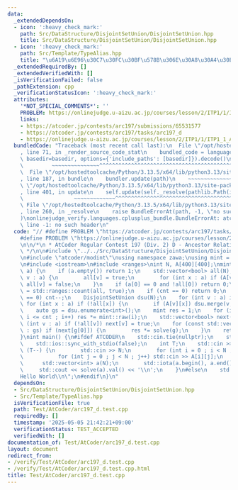 ```yaml
---
data:
  _extendedDependsOn:
  - icon: ':heavy_check_mark:'
    path: Src/DataStructure/DisjointSetUnion/DisjointSetUnion.hpp
    title: Src/DataStructure/DisjointSetUnion/DisjointSetUnion.hpp
  - icon: ':heavy_check_mark:'
    path: Src/Template/TypeAlias.hpp
    title: "\u6A19\u6E96\u30C7\u30FC\u30BF\u578B\u306E\u30A8\u30A4\u30EA\u30A2\u30B9"
  _extendedRequiredBy: []
  _extendedVerifiedWith: []
  _isVerificationFailed: false
  _pathExtension: cpp
  _verificationStatusIcon: ':heavy_check_mark:'
  attributes:
    '*NOT_SPECIAL_COMMENTS*': ''
    PROBLEM: https://onlinejudge.u-aizu.ac.jp/courses/lesson/2/ITP1/1/ITP1_1_A
    links:
    - https://atcoder.jp/contests/arc197/submissions/65531577
    - https://atcoder.jp/contests/arc197/tasks/arc197_d
    - https://onlinejudge.u-aizu.ac.jp/courses/lesson/2/ITP1/1/ITP1_1_A
  bundledCode: "Traceback (most recent call last):\n  File \"/opt/hostedtoolcache/Python/3.13.5/x64/lib/python3.13/site-packages/onlinejudge_verify/documentation/build.py\"\
    , line 71, in _render_source_code_stat\n    bundled_code = language.bundle(stat.path,\
    \ basedir=basedir, options={'include_paths': [basedir]}).decode()\n          \
    \         ~~~~~~~~~~~~~~~^^^^^^^^^^^^^^^^^^^^^^^^^^^^^^^^^^^^^^^^^^^^^^^^^^^^^^^^^^^^^^^^^^\n\
    \  File \"/opt/hostedtoolcache/Python/3.13.5/x64/lib/python3.13/site-packages/onlinejudge_verify/languages/cplusplus.py\"\
    , line 187, in bundle\n    bundler.update(path)\n    ~~~~~~~~~~~~~~^^^^^^\n  File\
    \ \"/opt/hostedtoolcache/Python/3.13.5/x64/lib/python3.13/site-packages/onlinejudge_verify/languages/cplusplus_bundle.py\"\
    , line 401, in update\n    self.update(self._resolve(pathlib.Path(included), included_from=path))\n\
    \                ~~~~~~~~~~~~~^^^^^^^^^^^^^^^^^^^^^^^^^^^^^^^^^^^^^^^^^^^^\n \
    \ File \"/opt/hostedtoolcache/Python/3.13.5/x64/lib/python3.13/site-packages/onlinejudge_verify/languages/cplusplus_bundle.py\"\
    , line 260, in _resolve\n    raise BundleErrorAt(path, -1, \"no such header\"\
    )\nonlinejudge_verify.languages.cplusplus_bundle.BundleErrorAt: atcoder/modint:\
    \ line -1: no such header\n"
  code: "// #define PROBLEM \"https://atcoder.jp/contests/arc197/tasks/arc197_d\"\n\
    #define PROBLEM \"https://onlinejudge.u-aizu.ac.jp/courses/lesson/2/ITP1/1/ITP1_1_A\"\
    \n\n/*\n * AtCoder Regular Contest 197 (Div. 2) D - Ancestor Relation\n * https://atcoder.jp/contests/arc197/submissions/65531577\n\
    \ */\n\n#include \"../../Src/DataStructure/DisjointSetUnion/DisjointSetUnion.hpp\"\
    \n#include \"atcoder/modint\"\nusing namespace zawa;\nusing mint = atcoder::modint998244353;\n\
    \n#include <iostream>\n#include <ranges>\nint N, A[400][400];\nmint solve(std::vector<int>\
    \ a) {\n    if (a.empty()) return 1;\n    std::vector<bool> all(N);\n    for (int\
    \ v : a) {\n        all[v] = true;\n        for (int x : a) if (A[v][x] == 0)\
    \ all[v] = false;\n    }\n    if (a[0] == 0 and !all[0]) return 0;\n    int cnt\
    \ = std::ranges::count(all, true);\n    if (cnt == 0) return 0;\n    if (a[0]\
    \ == 0) cnt--;\n    DisjointSetUnion dsu(N);\n    for (int v : a) if (!all[v])\
    \ for (int x : a) if (!all[x]) {\n        if (A[v][x]) dsu.merge(v, x);\n    }\n\
    \    auto gs = dsu.enumerate<int>();\n    mint res = 1;\n    for (int i = 1 ;\
    \ i <= cnt ; i++) res *= mint::raw(i);\n    std::vector<bool> next(N);\n    for\
    \ (int v : a) if (!all[v]) next[v] = true;\n    for (const std::vector<int>& g\
    \ : gs) if (next[g[0]]) {\n        res *= solve(g);\n    }\n    return res;\n\
    }\nint main() {\n#ifdef ATCODER\n    std::cin.tie(nullptr);\n    std::cout.tie(nullptr);\n\
    \    std::ios::sync_with_stdio(false);\n    int T;\n    std::cin >> T;\n    while\
    \ (T--) {\n        std::cin >> N;\n        for (int i = 0 ; i < N ; i++) {\n \
    \           for (int j = 0 ; j < N ; j++) std::cin >> A[i][j];\n        }\n  \
    \      std::vector<int> a(N);\n        std::iota(a.begin(), a.end(), 0);\n   \
    \     std::cout << solve(a).val() << '\\n';\n    }\n#else\n    std::cout << \"\
    Hello World\\n\";\n#endif\n}\n"
  dependsOn:
  - Src/DataStructure/DisjointSetUnion/DisjointSetUnion.hpp
  - Src/Template/TypeAlias.hpp
  isVerificationFile: true
  path: Test/AtCoder/arc197_d.test.cpp
  requiredBy: []
  timestamp: '2025-05-05 21:42:21+09:00'
  verificationStatus: TEST_ACCEPTED
  verifiedWith: []
documentation_of: Test/AtCoder/arc197_d.test.cpp
layout: document
redirect_from:
- /verify/Test/AtCoder/arc197_d.test.cpp
- /verify/Test/AtCoder/arc197_d.test.cpp.html
title: Test/AtCoder/arc197_d.test.cpp
---
```

